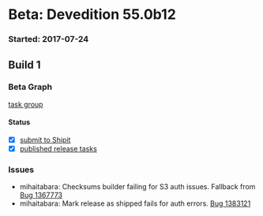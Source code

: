 # Beta: Devedition 55.0b12

### Started: 2017-07-24

## Build 1

### Beta Graph
[task group](https://tools.taskcluster.net/push-inspector/#/XmtOKCdRRMyccy3v7T7Dcw)


#### Status
- [x] [submit to Shipit](https://wiki.mozilla.org/Release:Release_Automation_on_Mercurial:Starting_a_Release#Submit_to_Ship_It)
- [x] [published release tasks](../how-tos/relpro.md#4-publish-release)

### Issues
- mihaitabara: Checksums builder failing for S3 auth issues. Fallback from [Bug 1367773](https://bugzil.la/1367773)
- mihaitabara: Mark release as shipped fails for auth errors. [Bug 1383121](https://bugzil.la/1383121)


